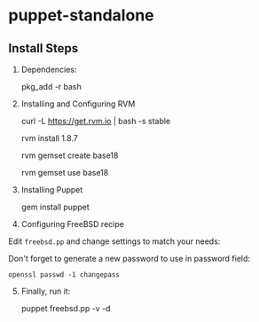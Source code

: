 puppet-standalone
=================

## Install Steps

1. Dependencies:

    pkg_add -r bash

2. Installing and Configuring RVM

    curl -L https://get.rvm.io | bash -s stable

    rvm install 1.8.7

    rvm gemset create base18

    rvm gemset use base18

3. Installing Puppet

    gem install puppet

4. Configuring FreeBSD recipe

Edit `freebsd.pp` and change settings to match your needs:

Don't forget to generate a new password to use in password field:

    openssl passwd -1 changepass

5. Finally, run it:

    puppet freebsd.pp -v -d
